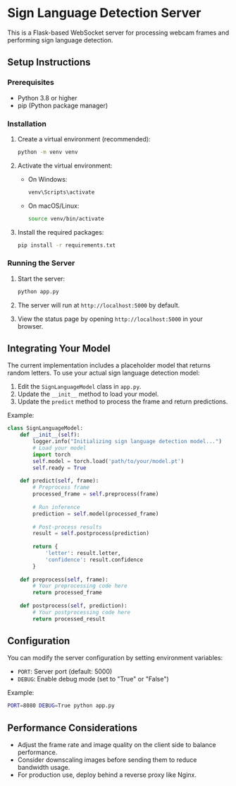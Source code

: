 
# Sign Language Detection Server

This is a Flask-based WebSocket server for processing webcam frames and performing sign language detection.

## Setup Instructions

### Prerequisites
- Python 3.8 or higher
- pip (Python package manager)

### Installation

1. Create a virtual environment (recommended):
   ```bash
   python -m venv venv
   ```

2. Activate the virtual environment:
   - On Windows:
     ```bash
     venv\Scripts\activate
     ```
   - On macOS/Linux:
     ```bash
     source venv/bin/activate
     ```

3. Install the required packages:
   ```bash
   pip install -r requirements.txt
   ```

### Running the Server

1. Start the server:
   ```bash
   python app.py
   ```

2. The server will run at `http://localhost:5000` by default.

3. View the status page by opening `http://localhost:5000` in your browser.

## Integrating Your Model

The current implementation includes a placeholder model that returns random letters. To use your actual sign language detection model:

1. Edit the `SignLanguageModel` class in `app.py`.
2. Update the `__init__` method to load your model.
3. Update the `predict` method to process the frame and return predictions.

Example:
```python
class SignLanguageModel:
    def __init__(self):
        logger.info("Initializing sign language detection model...")
        # Load your model
        import torch
        self.model = torch.load('path/to/your/model.pt')
        self.ready = True
        
    def predict(self, frame):
        # Preprocess frame
        processed_frame = self.preprocess(frame)
        
        # Run inference
        prediction = self.model(processed_frame)
        
        # Post-process results
        result = self.postprocess(prediction)
        
        return {
            'letter': result.letter,
            'confidence': result.confidence
        }
        
    def preprocess(self, frame):
        # Your preprocessing code here
        return processed_frame
        
    def postprocess(self, prediction):
        # Your postprocessing code here
        return processed_result
```

## Configuration

You can modify the server configuration by setting environment variables:

- `PORT`: Server port (default: 5000)
- `DEBUG`: Enable debug mode (set to "True" or "False")

Example:
```bash
PORT=8080 DEBUG=True python app.py
```

## Performance Considerations

- Adjust the frame rate and image quality on the client side to balance performance.
- Consider downscaling images before sending them to reduce bandwidth usage.
- For production use, deploy behind a reverse proxy like Nginx.
